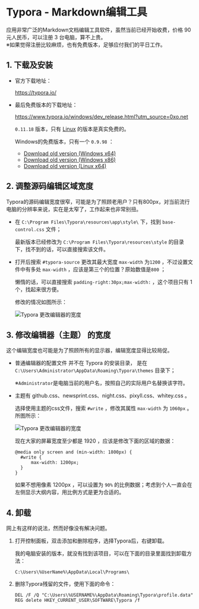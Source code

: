 # Typora - Markdown编辑工具

应用非常广泛的Markdown文档编辑工具软件，虽然当前已经开始收费，价格 90 元人民币，可以注册 3 台电脑，算不上贵。  
※如果觉得注册比较麻烦，也有免费版本，足够应付我们的平日工作。

## 1. 下载及安装

- 官方下载地址：

  https://typora.io/

- 最后免费版本的下载地址：

  https://www.typora.io/windows/dev_release.html?utm_source=0xo.net

  `0.11.18` 版本，只有 [Linux](https://download.typora.io/linux/typora_0.11.18_amd64.deb) 的版本是真实免费的。
  
  Windows的免费版本，只有一个 `0.9.98` ：
  
  - [Download old version (Windows x64)](https://download.typora.io/windows/typora-update-x64-1213.exe) 
  - [Download old version (Windows x86)](https://download.typora.io/windows/typora-update-ia32-1213.exe) 
  - [Download old version (Linux x64)](https://download.typora.io/linux/typora_0.9.98_amd64.deb)

## 2. 调整源码编辑区域宽度

Typora的源码编辑宽度很窄，可能是为了照顾老用户？只有800px，对当前流行电脑的分辨率来说，实在是太窄了，工作起来也非常别扭。

- 在 `C:\Program Files\Typora\resources\app\style\` 下，找到 `base-control.css` 文件；

  最新版本已经修改为 `C:\Program Files\Typora\resources\style` 的目录下，找不到的话，可以直接搜索该文件。

- 打开后搜索 `#typora-source` 更改其最大宽度 `max-width` 为`1200` ，不过设置文件中有多处 `max-width` ，应该是第三个的位置？原始数值是`800` ；

  懒惰的话，可以直接搜索 `padding-right:30px;max-width:` ，这个项目只有 1 个，找起来很方便。
  
  修改的情况如图所示：
  
  ![Typora 更改编辑器的宽度](https://www.likecs.com/default/index/img?u=L2RlZmF1bHQvaW5kZXgvaW1nP3U9YUhSMGNITTZMeTl3YVdGdWMyaGxiaTVqYjIwdmFXMWhaMlZ6THpFek9DOWtaREEyT0RSaU1USTBZMkZsWkRVNVlUVm1NV0kyWWpCaFpEQTFabUpoWVM1d2JtYz0=)
  
  

## 3. 修改编辑器（主题） 的宽度

这个编辑宽度也可能是为了照顾所有的显示器，编辑宽度显得比较局促。

- 普通编辑器的配置文件 并不在 Typora 的安装目录， 是在 `C:\Users\Administrator\AppData\Roaming\Typora\themes` 目录下；

  ※`Administrator`是电脑当前的用户名，按照自己的实际用户名替换该字符。

- 主题有 github.css、newsprint.css、night.css、pixyll.css、whitey.css 。

  选择使用主题的css文件，搜索 `#write` ，修改其属性 `max-width` 为 `1060px` 。所图所示：

  ![Typora 更改编辑器的宽度](https://www.likecs.com/default/index/img?u=L2RlZmF1bHQvaW5kZXgvaW1nP3U9YUhSMGNITTZMeTl3YVdGdWMyaGxiaTVqYjIwdmFXMWhaMlZ6THpReE5pOHdNbU00TjJFeU1UVTJOamd4WVdSa09HTXlZamRtWlRreE9EWXlPVFV6TUM1d2JtYz0=)

  现在大家的屏幕宽度至少都是 1920 ，应该是修改下面的区域的数据：

  ```
  @media only screen and (min-width: 1800px) {
  	#write {
  		max-width: 1200px;
  	}
  }
  ```

  如果不想用像素 1200px ，可以设置为 `90%` 的比例数据；考虑到个人一直会在左侧显示大纲内容，用比例方式是更为合适的。

## 4. 卸载

网上有这样的说法，然而好像没有解决问题。

1. 打开控制面板，双击添加和删除程序，选择Typora后，右键卸载。

   我的电脑安装的版本，就没有找到该项目，可以在下面的目录里面找到卸载方法：

   ```
   C:\Users\%UserName%\AppData\Local\Programs\
   ```

2. 删除Typora残留的文件，使用下面的命令：

   ```
   DEL /F /Q "C:\Users\%USERNAME%\AppData\Roaming\Typora\profile.data"
   REG delete HKEY_CURRENT_USER\SOFTWARE\Typora /f
   ```

